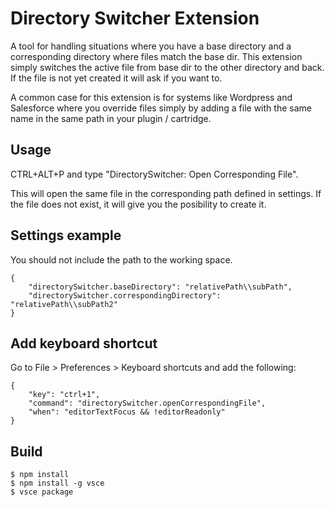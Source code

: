 # Directory Switcher Extension

A tool for handling situations where you have a base directory and a corresponding directory where
files match the base dir. This extension simply switches the active file from base dir to the other directory and back.
If the file is not yet created it will ask if you want to.

A common case for this extension is for systems like Wordpress and Salesforce where you override files
simply by adding a file with the same name in the same path in your plugin / cartridge.

## Usage

CTRL+ALT+P and type "DirectorySwitcher: Open Corresponding File".

This will open the same file in the corresponding path defined in settings.
If the file does not exist, it will give you the posibility to create it.

## Settings example

You should not include the path to the working space.

```
{
    "directorySwitcher.baseDirectory": "relativePath\\subPath",
    "directorySwitcher.correspondingDirectory": "relativePath\\subPath2"
}
```

## Add keyboard shortcut

Go to File > Preferences > Keyboard shortcuts and add the following:

```
{
    "key": "ctrl+1",
    "command": "directorySwitcher.openCorrespondingFile",
    "when": "editorTextFocus && !editorReadonly"
}
```

## Build

```
$ npm install
$ npm install -g vsce
$ vsce package
```
